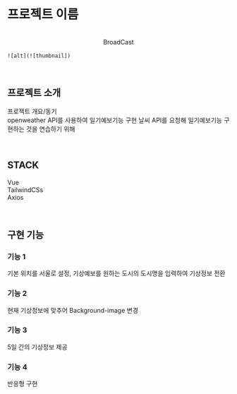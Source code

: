 

# 프로젝트 이름

<p align="center">
  <br>
  BroadCast

    ![alt](![thumbnail])
  <br>
</p>


## 프로젝트 소개

<p align="justify">
프로젝트 개요/동기
<br>
openweather API를 사용하여 일기예보기능 구현 
날씨 API를 요청해 일기예보기능 구현하는 것을 연습하기 위해 
</p>

<br>

## STACK

Vue
<br>
TailwindCSs
<br>
Axios

<br>

## 구현 기능

### 기능 1
기본 위치를 서울로 설정, 기상예보를 원하는 도시의 도시명을 입력하여 기상정보 전환
### 기능 2
현재 기상정보에 맞추어 Background-image 변경
### 기능 3
5일 간의 기상정보 제공
### 기능 4
반응형 구현
<br>


<p align="justify">

</p>

<br>

[thumbnail]:/public/broadcast.png
